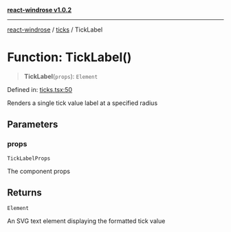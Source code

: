 [**react-windrose v1.0.2**](../../README.md)

***

[react-windrose](../../README.md) / [ticks](../README.md) / TickLabel

# Function: TickLabel()

> **TickLabel**(`props`): `Element`

Defined in: [ticks.tsx:50](https://github.com/JulesBlm/react-windrose/blob/110788d7f0f8c8a16b24f8b46b367a8a14282451/src/ticks.tsx#L50)

Renders a single tick value label at a specified radius

## Parameters

### props

`TickLabelProps`

The component props

## Returns

`Element`

An SVG text element displaying the formatted tick value
